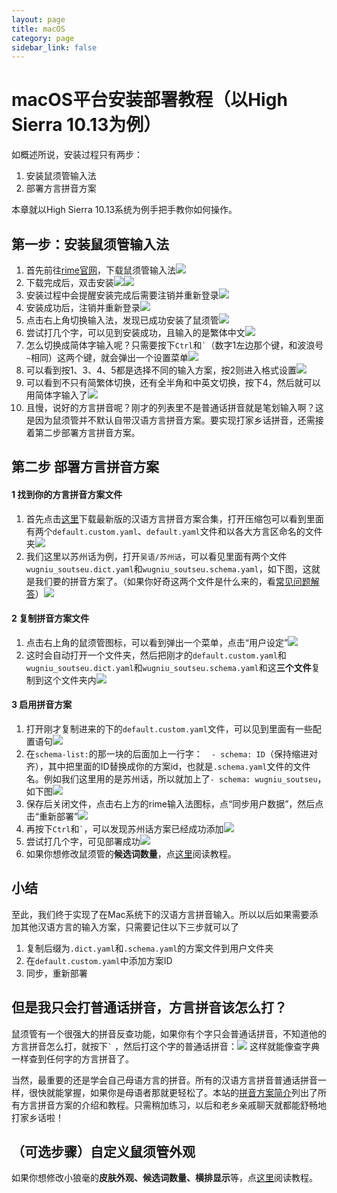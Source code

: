 ```yaml
---
layout: page
title: macOS
category: page
sidebar_link: false
---
```


# macOS平台安装部署教程（以High Sierra 10.13为例）

如概述所说，安装过程只有两步：

1. 安装鼠须管输入法
2. 部署方言拼音方案

本章就以High Sierra 10.13系统为例手把手教你如何操作。

## 第一步：安装鼠须管输入法

1. 首先前往[rime官网](https://rime.im/)，下载鼠须管输入法![](.\mac\mac1.png)
2. 下载完成后，双击安装![](.\mac\mac2.png)![](.\mac\mac3.png)
3. 安装过程中会提醒安装完成后需要注销并重新登录![](.\mac\mac4.png)
4. 安装成功后，注销并重新登录![](.\mac\mac5.png)
5. 点击右上角切换输入法，发现已成功安装了鼠须管![](.\mac\mac6.png)
6. 尝试打几个字，可以见到安装成功，且输入的是繁体中文![](.\mac\mac7.png)
7. 怎么切换成简体字输入呢？只需要按下`Ctrl`和<code>`</code>（数字1左边那个键，和波浪号<code>~</code>相同）这两个键，就会弹出一个设置菜单![](.\mac\mac8.png)
8. 可以看到按1、3、4、5都是选择不同的输入方案，按2则进入格式设置![](.\mac\mac9.png)
9. 可以看到不只有简繁体切换，还有全半角和中英文切换，按下4，然后就可以用简体字输入了![](.\mac\mac10.png)
10. 且慢，说好的方言拼音呢？刚才的列表里不是普通话拼音就是笔划输入啊？这是因为鼠须管并不默认自带汉语方言拼音方案。要实现打家乡话拼音，还需接着第二步部署方言拼音方案。

## 第二步 部署方言拼音方案

#### 1 找到你的方言拼音方案文件

1. 首先点击[这里](https://github.com/laubonghaudoi/Chinese_dialect_Rime_schema/releases/download/v0.1.1/v0.1.1.zip)下载最新版的汉语方言拼音方案合集，打开压缩包可以看到里面有两个`default.custom.yaml`、`default.yaml`文件和以各大方言区命名的文件夹![](.\mac\mac13.png)
2. 我们这里以苏州话为例，打开`吴语/苏州话`，可以看见里面有两个文件`wugniu_soutseu.dict.yaml`和`wugniu_soutseu.schema.yaml`，如下图，这就是我们要的拼音方案了。（如果你好奇这两个文件是什么来的，看[常见问题解答](../blog/faq.md)）![](.\mac\mac14.png)

#### 2 复制拼音方案文件

1. 点击右上角的鼠须管图标，可以看到弹出一个菜单，点击“用户设定”![](.\mac\mac15.png)
2. 这时会自动打开一个文件夹，然后把刚才的`default.custom.yaml`和`wugniu_soutseu.dict.yaml`和`wugniu_soutseu.schema.yaml`和这**三个文件**复制到这个文件夹内![](.\mac\mac16.png)

#### 3 启用拼音方案

1. 打开刚才复制进来的下的`default.custom.yaml`文件，可以见到里面有一些配置语句![](.\mac\mac22.png)
2. 在`schema-list:`的那一块的后面加上一行字：`  - schema: ID`（保持缩进对齐），其中把里面的ID替换成你的方案id，也就是`.schema.yaml`文件的文件名。例如我们这里用的是苏州话，所以就加上了`- schema: wugniu_soutseu`，如下图![](.\mac\mac17.png)
3. 保存后关闭文件，点击右上方的rime输入法图标，点“同步用户数据”，然后点击“重新部署”![](.\mac\mac11.png)
4. 再按下`Ctrl`和<code>`</code>，可以发现苏州话方案已经成功添加![](.\mac\mac18.png)
5. 尝试打几个字，可见部署成功![](.\mac\mac19.png)
6. 如果你想修改鼠须管的**候选词数量**，点[这里](./mac_custom.md)阅读教程。

## 小结

至此，我们终于实现了在Mac系统下的汉语方言拼音输入。所以以后如果需要添加其他汉语方言的输入方案，只需要记住以下三步就可以了

1. 复制后缀为`.dict.yaml`和`.schema.yaml`的方案文件到用户文件夹
2. 在`default.custom.yaml`中添加方案ID
3. 同步，重新部署

## 但是我只会打普通话拼音，方言拼音该怎么打？

鼠须管有一个很强大的拼音反查功能，如果你有个字只会普通话拼音，不知道他的方言拼音怎么打，就按下<code>`</code> ，然后打这个字的普通话拼音：![](.\mac\mac23.png)
这样就能像查字典一样查到任何字的方言拼音了。

当然，最重要的还是学会自己母语方言的拼音。所有的汉语方言拼音普通话拼音一样，很快就能掌握，如果你是母语者那就更轻松了。本站的[拼音方案简介](../blog/schema.md)列出了所有方言拼音方案的介绍和教程。只需稍加练习，以后和老乡亲戚聊天就都能舒畅地打家乡话啦！

## （可选步骤）自定义鼠须管外观

如果你想修改小狼毫的**皮肤外观、候选词数量、横排显示**等，点[这里](./mac_custom.md)阅读教程。
